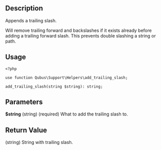 Description
-----------

Appends a trailing slash.

Will remove trailing forward and backslashes if it exists already before adding a trailing forward slash. This prevents 
double slashing a string or path.

Usage
-----

    <?php

    use function Qubus\Support\Helpers\add_trailing_slash;
    
    add_trailing_slash(string $string): string;

Parameters
----------

**$string** (string) (required) What to add the trailing slash to.

Return Value
------------

(string) String with trailing slash.